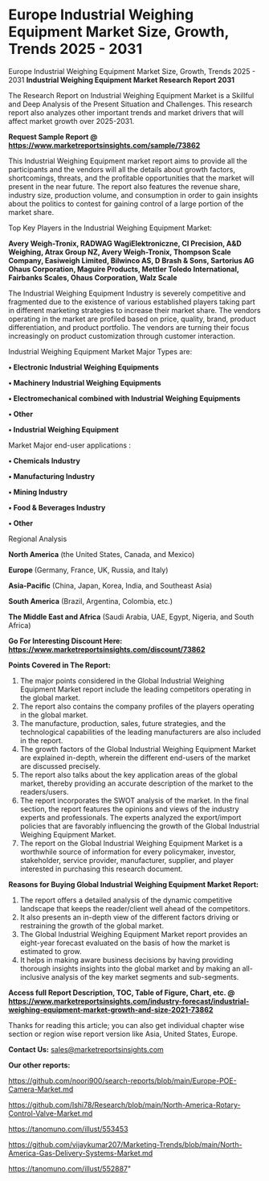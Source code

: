 # Europe Industrial Weighing Equipment Market Size, Growth, Trends 2025 - 2031
 Europe Industrial Weighing Equipment Market Size, Growth, Trends 2025 - 2031
<strong>Industrial Weighing Equipment Market Research Report 2031</strong>

The Research Report on Industrial Weighing Equipment Market is a Skillful and Deep Analysis of the Present Situation and Challenges. This research report also analyzes other important trends and market drivers that will affect market growth over 2025-2031.

<strong>Request Sample Report @ <a href=https://www.marketreportsinsights.com/sample/73862>https://www.marketreportsinsights.com/sample/73862</a></strong>

This Industrial Weighing Equipment market report aims to provide all the participants and the vendors will all the details about growth factors, shortcomings, threats, and the profitable opportunities that the market will present in the near future. The report also features the revenue share, industry size, production volume, and consumption in order to gain insights about the politics to contest for gaining control of a large portion of the market share.

Top Key Players in the Industrial Weighing Equipment Market:

<strong>Avery Weigh-Tronix, RADWAG WagiElektroniczne, CI Precision, A&D Weighing, Atrax Group NZ, Avery Weigh-Tronix, Thompson Scale Company, Easiweigh Limited, Bilwinco AS, D Brash & Sons, Sartorius AG Ohaus Corporation, Maguire Products, Mettler Toledo International, Fairbanks Scales, Ohaus Corporation, Walz Scale</strong>

The Industrial Weighing Equipment Industry is severely competitive and fragmented due to the existence of various established players taking part in different marketing strategies to increase their market share. The vendors operating in the market are profiled based on price, quality, brand, product differentiation, and product portfolio. The vendors are turning their focus increasingly on product customization through customer interaction.

Industrial Weighing Equipment Market Major Types are:

<strong>• Electronic Industrial Weighing Equipments

• Machinery Industrial Weighing Equipments

• Electromechanical combined with Industrial Weighing Equipments

• Other

• Industrial Weighing Equipment</strong>

Market Major end-user applications :

<strong>• Chemicals Industry

• Manufacturing Industry

• Mining Industry

• Food & Beverages Industry

• Other</strong>

Regional Analysis

</u><strong><b>North America</b></strong> (the United States, Canada, and Mexico)

<strong><b>Europe </b></strong>(Germany, France, UK, Russia, and Italy)

<strong><b>Asia-Pacific</b></strong> (China, Japan, Korea, India, and Southeast Asia)

<strong><b>South America</b></strong> (Brazil, Argentina, Colombia, etc.)

<strong><b>The Middle East and Africa</b></strong> (Saudi Arabia, UAE, Egypt, Nigeria, and South Africa)

<strong>Go For Interesting Discount Here: <a href=https://www.marketreportsinsights.com/discount/73862>https://www.marketreportsinsights.com/discount/73862</a></strong>

<strong>Points Covered in The Report:</strong>
<ol>
  <li>The major points considered in the Global Industrial Weighing Equipment Market report include the leading competitors operating in the global market.</li>
  <li>The report also contains the company profiles of the players operating in the global market.</li>
  <li>The manufacture, production, sales, future strategies, and the technological capabilities of the leading manufacturers are also included in the report.</li>
  <li>The growth factors of the Global Industrial Weighing Equipment Market are explained in-depth, wherein the different end-users of the market are discussed precisely.</li>
  <li>The report also talks about the key application areas of the global market, thereby providing an accurate description of the market to the readers/users.</li>
  <li>The report incorporates the SWOT analysis of the market. In the final section, the report features the opinions and views of the industry experts and professionals. The experts analyzed the export/import policies that are favorably influencing the growth of the Global Industrial Weighing Equipment Market.</li>
  <li>The report on the Global Industrial Weighing Equipment Market is a worthwhile source of information for every policymaker, investor, stakeholder, service provider, manufacturer, supplier, and player interested in purchasing this research document.</li>
</ol>
<strong>Reasons for Buying Global Industrial Weighing Equipment Market Report:</strong>

<ol>
  <li>The report offers a detailed analysis of the dynamic competitive landscape that keeps the reader/client well ahead of the competitors.</li>
  <li>It also presents an in-depth view of the different factors driving or restraining the growth of the global market.</li>
  <li>The Global Industrial Weighing Equipment Market report provides an eight-year forecast evaluated on the basis of how the market is estimated to grow.</li>
  <li>It helps in making aware business decisions by having providing thorough insights insights into the global market and by making an all-inclusive analysis of the key market segments and sub-segments.</li>
</ol>
<strong>Access full Report Description, TOC, Table of Figure, Chart, etc. @ <a href=https://www.marketreportsinsights.com/industry-forecast/industrial-weighing-equipment-market-growth-and-size-2021-73862>https://www.marketreportsinsights.com/industry-forecast/industrial-weighing-equipment-market-growth-and-size-2021-73862</a></strong>


Thanks for reading this article; you can also get individual chapter wise section or region wise report version like Asia, United States, Europe.

<strong>Contact Us:</strong>
sales@marketreportsinsights.com

<strong>Our other reports:</strong>

<a href=https://github.com/noori900/search-reports/blob/main/Europe-POE-Camera-Market.md>https://github.com/noori900/search-reports/blob/main/Europe-POE-Camera-Market.md</a>

<a href=https://github.com/Ishi78/Research/blob/main/North-America-Rotary-Control-Valve-Market.md>https://github.com/Ishi78/Research/blob/main/North-America-Rotary-Control-Valve-Market.md</a>

<a href=https://tanomuno.com/illust/553453>https://tanomuno.com/illust/553453</a>

<a href=https://github.com/vijaykumar207/Marketing-Trends/blob/main/North-America-Gas-Delivery-Systems-Market.md>https://github.com/vijaykumar207/Marketing-Trends/blob/main/North-America-Gas-Delivery-Systems-Market.md</a>

<a href=https://tanomuno.com/illust/552887>https://tanomuno.com/illust/552887</a>"
